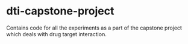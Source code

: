 # dti-capstone-project

Contains code for all the experiments as a part of the capstone project which deals with drug target interaction.